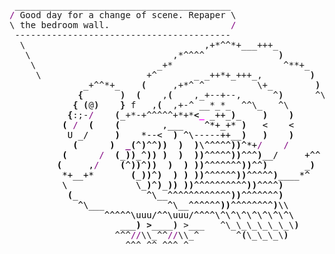 <pre style="font-family:Menlo,'DejaVu Sans Mono',consolas,'Courier New',monospace"> _________________________________________                     <span style="color: #5f5fff; text-decoration-color: #5f5fff">+------- </span><span style="color: #5f5fff; text-decoration-color: #5f5fff; font-weight: bold">Tuesday, 22 June 2021</span><span style="color: #5f5fff; text-decoration-color: #5f5fff"> --------+</span> <a href="https://www.informatik.uni-leipzig.de/~akiki/">Christopher Akiki</a>                
<span style="color: #800080; text-decoration-color: #800080">/</span> Good day for a change of scene. Repaper \                    <span style="color: #5f5fff; text-decoration-color: #5f5fff">|</span>                                      <span style="color: #5f5fff; text-decoration-color: #5f5fff">|</span> ┣━━ Interests                    
\ the bedroom wall.                       <span style="color: #800080; text-decoration-color: #800080">/</span>                    <span style="color: #5f5fff; text-decoration-color: #5f5fff">|</span> Hello, friend.                       <span style="color: #5f5fff; text-decoration-color: #5f5fff">|</span> ┃   ┣━━ My cat                   
 -----------------------------------------                     <span style="color: #5f5fff; text-decoration-color: #5f5fff">|</span>                                      <span style="color: #5f5fff; text-decoration-color: #5f5fff">|</span> ┃   ┣━━ Representation Learning  
  \                                  ,+*^^*+___+++_            <span style="color: #5f5fff; text-decoration-color: #5f5fff">|</span> <span style="font-style: italic">This auto-generated message panel </span>   <span style="color: #5f5fff; text-decoration-color: #5f5fff">|</span> ┃   ┣━━ Language Generation      
   \                           ,*^^^^              <span style="font-weight: bold">)</span>           <span style="color: #5f5fff; text-decoration-color: #5f5fff">|</span> <span style="font-style: italic">was brought to you by the </span><span style="font-weight: bold; font-style: italic"><a href="https://en.wikipedia.org/wiki/Cowsay">cowsay</a></span><span style="font-style: italic"> </span>    <span style="color: #5f5fff; text-decoration-color: #5f5fff">|</span> ┃   ┣━━ Text Mining              
    \                       _+*                     ^**+_      <span style="color: #5f5fff; text-decoration-color: #5f5fff">|</span> <span style="font-style: italic">turkey, </span><span style="font-weight: bold; font-style: italic"><a href="https://en.wikipedia.org/wiki/Fortune_(Unix)">fortune</a></span><span style="font-style: italic"> and </span><span style="font-weight: bold; font-style: italic"><a href="https://github.com/willmcgugan/rich">Rich</a></span><span style="font-style: italic">. </span>           <span style="color: #5f5fff; text-decoration-color: #5f5fff">|</span> ┃   ┗━━ Dataset Creation         
     \                    +^       _ _++*+_+++_,         <span style="font-weight: bold">)</span>     <span style="color: #5f5fff; text-decoration-color: #5f5fff">|</span>                                      <span style="color: #5f5fff; text-decoration-color: #5f5fff">|</span> ┣━━ Past Lives                   
              _+^^*+_    <span style="font-weight: bold">(</span>     ,+*^ ^          \+_        <span style="font-weight: bold">)</span>    <span style="color: #5f5fff; text-decoration-color: #5f5fff">|</span> <span style="font-weight: bold; font-style: italic">Follow me on twitter: </span><span style="font-weight: bold; font-style: italic"><a href="https://twitter.com/christopher">@christopher</a></span>   <span style="color: #5f5fff; text-decoration-color: #5f5fff">|</span> ┃   ┣━━ Sociocultural antropology
             <span style="font-weight: bold">{</span>       <span style="font-weight: bold">)</span>  <span style="font-weight: bold">(</span>    ,<span style="font-weight: bold">(</span>    ,_+--+--,      ^<span style="font-weight: bold">)</span>      ^\   <span style="color: #5f5fff; text-decoration-color: #5f5fff">|</span>                                      <span style="color: #5f5fff; text-decoration-color: #5f5fff">|</span> ┃   ┗━━ Network Engineering      
            <span style="font-weight: bold">{</span> <span style="font-weight: bold">(</span>@<span style="font-weight: bold">)</span>    <span style="font-weight: bold">}</span> f   ,<span style="font-weight: bold">(</span>  ,+-^ __*_*_  ^^\_   ^\       <span style="font-weight: bold">)</span>  <span style="color: #5f5fff; text-decoration-color: #5f5fff">+--------------------------------------+</span> ┗━━ Current Location             
           <span style="font-weight: bold">{</span>:;-<span style="color: #800080; text-decoration-color: #800080">/</span>    <span style="font-weight: bold">(</span>_+*-+^^^^^+*+*<span style="font-weight: bold">&lt;</span><span style="color: #ff00ff; text-decoration-color: #ff00ff; font-weight: bold">_</span><span style="color: #000000; text-decoration-color: #000000"> _++_</span><span style="color: #000000; text-decoration-color: #000000; font-weight: bold">)</span><span style="color: #000000; text-decoration-color: #000000">_    </span><span style="color: #000000; text-decoration-color: #000000; font-weight: bold">)</span><span style="color: #000000; text-decoration-color: #000000">    </span><span style="color: #000000; text-decoration-color: #000000; font-weight: bold">)</span><span style="color: #000000; text-decoration-color: #000000">      </span><span style="color: #800080; text-decoration-color: #800080">/</span>                                               ┗━━ Leipzig, Germany         
<span style="color: #000000; text-decoration-color: #000000">          </span><span style="color: #000000; text-decoration-color: #000000; font-weight: bold">(</span><span style="color: #000000; text-decoration-color: #000000"> </span><span style="color: #800080; text-decoration-color: #800080">/</span><span style="color: #000000; text-decoration-color: #000000">  </span><span style="color: #000000; text-decoration-color: #000000; font-weight: bold">(</span><span style="color: #000000; text-decoration-color: #000000">    </span><span style="color: #000000; text-decoration-color: #000000; font-weight: bold">(</span><span style="color: #000000; text-decoration-color: #000000">        ,___    ^*+_+* </span><span style="color: #000000; text-decoration-color: #000000; font-weight: bold">)</span><span style="color: #000000; text-decoration-color: #000000">   &lt;    &lt;      \</span>                                                                            
<span style="color: #000000; text-decoration-color: #000000">           U _/     </span><span style="color: #000000; text-decoration-color: #000000; font-weight: bold">)</span><span style="color: #000000; text-decoration-color: #000000">    *--&lt;  </span><span style="color: #000000; text-decoration-color: #000000; font-weight: bold">)</span><span style="color: #000000; text-decoration-color: #000000"> ^\-----++__</span><span style="color: #000000; text-decoration-color: #000000; font-weight: bold">)</span><span style="color: #000000; text-decoration-color: #000000">   </span><span style="color: #000000; text-decoration-color: #000000; font-weight: bold">)</span><span style="color: #000000; text-decoration-color: #000000">    </span><span style="color: #000000; text-decoration-color: #000000; font-weight: bold">)</span><span style="color: #000000; text-decoration-color: #000000">       </span><span style="color: #000000; text-decoration-color: #000000; font-weight: bold">)</span>                                                                           
<span style="color: #000000; text-decoration-color: #000000">            </span><span style="color: #000000; text-decoration-color: #000000; font-weight: bold">(</span><span style="color: #000000; text-decoration-color: #000000">      </span><span style="color: #000000; text-decoration-color: #000000; font-weight: bold">)</span><span style="color: #000000; text-decoration-color: #000000">  </span><span style="color: #800080; text-decoration-color: #800080; font-weight: bold">_</span><span style="color: #000000; text-decoration-color: #000000; font-weight: bold">(</span><span style="color: #000000; text-decoration-color: #000000">^</span><span style="color: #000000; text-decoration-color: #000000; font-weight: bold">)</span><span style="color: #000000; text-decoration-color: #000000">^^</span><span style="color: #000000; text-decoration-color: #000000; font-weight: bold">))</span><span style="color: #000000; text-decoration-color: #000000">  </span><span style="color: #000000; text-decoration-color: #000000; font-weight: bold">)</span><span style="color: #000000; text-decoration-color: #000000">  </span><span style="color: #000000; text-decoration-color: #000000; font-weight: bold">)</span><span style="color: #000000; text-decoration-color: #000000">\^^^^^</span><span style="color: #000000; text-decoration-color: #000000; font-weight: bold">))</span><span style="color: #000000; text-decoration-color: #000000">^*+</span><span style="color: #800080; text-decoration-color: #800080">/</span><span style="color: #000000; text-decoration-color: #000000">    </span><span style="color: #800080; text-decoration-color: #800080">/</span><span style="color: #000000; text-decoration-color: #000000">       </span><span style="color: #800080; text-decoration-color: #800080">/</span>                                                                            
<span style="color: #000000; text-decoration-color: #000000">          </span><span style="color: #000000; text-decoration-color: #000000; font-weight: bold">(</span><span style="color: #000000; text-decoration-color: #000000">      </span><span style="color: #800080; text-decoration-color: #800080">/</span><span style="color: #000000; text-decoration-color: #000000">  </span><span style="color: #000000; text-decoration-color: #000000; font-weight: bold">(</span><span style="color: #000000; text-decoration-color: #000000">_</span><span style="color: #000000; text-decoration-color: #000000; font-weight: bold">))</span><span style="color: #000000; text-decoration-color: #000000">_^</span><span style="color: #000000; text-decoration-color: #000000; font-weight: bold">))</span><span style="color: #000000; text-decoration-color: #000000"> </span><span style="color: #000000; text-decoration-color: #000000; font-weight: bold">)</span><span style="color: #000000; text-decoration-color: #000000">  </span><span style="color: #000000; text-decoration-color: #000000; font-weight: bold">)</span><span style="color: #000000; text-decoration-color: #000000">  </span><span style="color: #000000; text-decoration-color: #000000; font-weight: bold">))</span><span style="color: #000000; text-decoration-color: #000000">^^^^^</span><span style="color: #000000; text-decoration-color: #000000; font-weight: bold">))</span><span style="color: #000000; text-decoration-color: #000000">^^^</span><span style="color: #000000; text-decoration-color: #000000; font-weight: bold">)</span><span style="color: #000000; text-decoration-color: #000000">__/     +^^</span>                                                                              
<span style="color: #000000; text-decoration-color: #000000">         </span><span style="color: #000000; text-decoration-color: #000000; font-weight: bold">(</span><span style="color: #000000; text-decoration-color: #000000">     ,</span><span style="color: #800080; text-decoration-color: #800080">/</span><span style="color: #000000; text-decoration-color: #000000">    </span><span style="color: #000000; text-decoration-color: #000000; font-weight: bold">(</span><span style="color: #000000; text-decoration-color: #000000">^</span><span style="color: #000000; text-decoration-color: #000000; font-weight: bold">))</span><span style="color: #000000; text-decoration-color: #000000">^</span><span style="color: #000000; text-decoration-color: #000000; font-weight: bold">))</span><span style="color: #000000; text-decoration-color: #000000">  </span><span style="color: #000000; text-decoration-color: #000000; font-weight: bold">)</span><span style="color: #000000; text-decoration-color: #000000">  </span><span style="color: #000000; text-decoration-color: #000000; font-weight: bold">)</span><span style="color: #000000; text-decoration-color: #000000"> </span><span style="color: #000000; text-decoration-color: #000000; font-weight: bold">))</span><span style="color: #000000; text-decoration-color: #000000">^^^^^^^</span><span style="color: #000000; text-decoration-color: #000000; font-weight: bold">))</span><span style="color: #000000; text-decoration-color: #000000">^^</span><span style="color: #000000; text-decoration-color: #000000; font-weight: bold">)</span><span style="color: #000000; text-decoration-color: #000000">       _</span><span style="color: #000000; text-decoration-color: #000000; font-weight: bold">)</span>                                                                               
<span style="color: #000000; text-decoration-color: #000000">          *+__+*       </span><span style="color: #000000; text-decoration-color: #000000; font-weight: bold">(</span><span style="color: #000000; text-decoration-color: #000000">_</span><span style="color: #000000; text-decoration-color: #000000; font-weight: bold">))</span><span style="color: #000000; text-decoration-color: #000000">^</span><span style="color: #000000; text-decoration-color: #000000; font-weight: bold">)</span><span style="color: #000000; text-decoration-color: #000000">  </span><span style="color: #000000; text-decoration-color: #000000; font-weight: bold">)</span><span style="color: #000000; text-decoration-color: #000000"> </span><span style="color: #000000; text-decoration-color: #000000; font-weight: bold">)</span><span style="color: #000000; text-decoration-color: #000000"> </span><span style="color: #000000; text-decoration-color: #000000; font-weight: bold">))</span><span style="color: #000000; text-decoration-color: #000000">^^^^^^</span><span style="color: #000000; text-decoration-color: #000000; font-weight: bold">))</span><span style="color: #000000; text-decoration-color: #000000">^^^^^</span><span style="color: #000000; text-decoration-color: #000000; font-weight: bold">)</span><span style="color: #000000; text-decoration-color: #000000">____*^</span>                                                                                
<span style="color: #000000; text-decoration-color: #000000">          \             \_</span><span style="color: #000000; text-decoration-color: #000000; font-weight: bold">)</span><span style="color: #000000; text-decoration-color: #000000">^</span><span style="color: #000000; text-decoration-color: #000000; font-weight: bold">)</span><span style="color: #000000; text-decoration-color: #000000">_</span><span style="color: #000000; text-decoration-color: #000000; font-weight: bold">))</span><span style="color: #000000; text-decoration-color: #000000"> </span><span style="color: #000000; text-decoration-color: #000000; font-weight: bold">))</span><span style="color: #000000; text-decoration-color: #000000">^^^^^^^^^^</span><span style="color: #000000; text-decoration-color: #000000; font-weight: bold">))</span><span style="color: #000000; text-decoration-color: #000000">^^^^</span><span style="color: #000000; text-decoration-color: #000000; font-weight: bold">)</span>                                                                                     
<span style="color: #000000; text-decoration-color: #000000">           </span><span style="color: #000000; text-decoration-color: #000000; font-weight: bold">(</span><span style="color: #000000; text-decoration-color: #000000">_             ^\__^^^^^^^^^^^^</span><span style="color: #000000; text-decoration-color: #000000; font-weight: bold">))</span><span style="color: #000000; text-decoration-color: #000000">^^^^^^^</span><span style="color: #000000; text-decoration-color: #000000; font-weight: bold">)</span>                                                                                     
<span style="color: #000000; text-decoration-color: #000000">             ^\___            ^\__^^^^^^</span><span style="color: #000000; text-decoration-color: #000000; font-weight: bold">))</span><span style="color: #000000; text-decoration-color: #000000">^^^^^^^^</span><span style="color: #000000; text-decoration-color: #000000; font-weight: bold">)</span><span style="color: #000000; text-decoration-color: #000000">\\</span>                                                                                    
<span style="color: #000000; text-decoration-color: #000000">                  ^^^^^\uuu/^^\uuu/^^^^\^\^\^\^\^\^\^\</span>                                                                                   
<span style="color: #000000; text-decoration-color: #000000">                     ___</span><span style="color: #000000; text-decoration-color: #000000; font-weight: bold">)</span><span style="color: #000000; text-decoration-color: #000000"> </span><span style="font-weight: bold">&gt;</span>____<span style="font-weight: bold">)</span> &gt;___   ^\_\_\_\_\_\_\<span style="font-weight: bold">)</span>                                                                                  
                    ^^^<span style="color: #800080; text-decoration-color: #800080">//</span>\\_^^<span style="color: #800080; text-decoration-color: #800080">//</span>\\_^       ^<span style="font-weight: bold">(</span>\_\_\_\<span style="font-weight: bold">)</span>                                                                                    
                      ^^^ ^^ ^^^ ^                                                                                                       
                                                                                                                                         
</pre>
